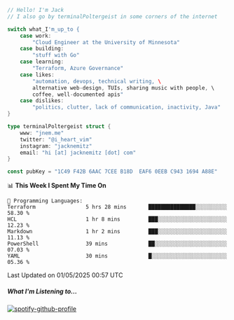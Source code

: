 ```go
// Hello! I'm Jack
// I also go by terminalPoltergeist in some corners of the internet

switch what_I'm_up_to {
    case work:
        "Cloud Engineer at the University of Minnesota"
    case building:
        "stuff with Go"
    case learning:
        "Terraform, Azure Governance"
    case likes:
        "automation, devops, technical writing, \
        alternative web-design, TUIs, sharing music with people, \
        coffee, well-documented apis"
    case dislikes:
        "politics, clutter, lack of communication, inactivity, Java"
}

type terminalPoltergeist struct {
    www: "jnem.me"
    twitter: "@i_heart_vim"
    instagram: "jacknemitz"
    email: "hi [at] jacknemitz [dot] com"
}

const pubKey = "1C49 F42B 6AAC 7CEE B18D  EAF6 0EEB C943 1694 A88E"
```

<!--START_SECTION:waka-->
📊 **This Week I Spent My Time On** 

```text
💬 Programming Languages: 
Terraform                5 hrs 28 mins       ███████████████░░░░░░░░░░   58.30 % 
HCL                      1 hr 8 mins         ███░░░░░░░░░░░░░░░░░░░░░░   12.23 % 
Markdown                 1 hr 2 mins         ███░░░░░░░░░░░░░░░░░░░░░░   11.13 % 
PowerShell               39 mins             ██░░░░░░░░░░░░░░░░░░░░░░░   07.03 % 
YAML                     30 mins             █░░░░░░░░░░░░░░░░░░░░░░░░   05.36 % 
```


 Last Updated on 01/05/2025 00:57 UTC
<!--END_SECTION:waka-->

##### What I'm Listening to...

[![spotify-github-profile](https://jnem.me/listening-item?maxAge=2592000)](https://jnem.me/listening)
